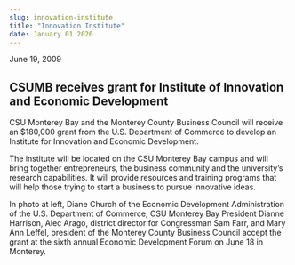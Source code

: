 ```yaml
---
slug: innovation-institute
title: "Innovation Institute"
date: January 01 2020
---
```


 
<p>June 19, 2009</p>
<h2>
  CSUMB receives grant for Institute of Innovation and Economic Development
</h2>
<p>
  CSU Monterey Bay and the Monterey County Business Council will receive an
  $180,000 grant from the U.S. Department of Commerce to develop an Institute
  for Innovation and Economic Development.
</p>
<p>
  The institute will be located on the CSU Monterey Bay campus and will bring
  together entrepreneurs, the business community and the university’s research
  capabilities. It will provide resources and training programs that will help
  those trying to start a business to pursue innovative ideas.
</p>
<p>
  In photo at left, Diane Church of the Economic Development Administration of
  the U.S. Department of Commerce, CSU Monterey Bay President Dianne Harrison,
  Alec Arago, district director for Congressman Sam Farr, and Mary Ann Leffel,
  president of the Monterey County Business Council accept the grant at the
  sixth annual Economic Development Forum on June 18 in Monterey.
</p>
<p></p>
 
